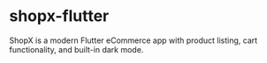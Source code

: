 # shopx-flutter
ShopX is a modern Flutter eCommerce app with product listing, cart functionality, and built-in dark mode.
